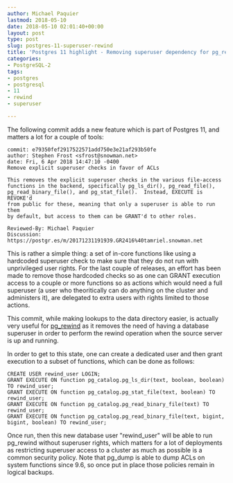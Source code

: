 ```yaml
---
author: Michael Paquier
lastmod: 2018-05-10
date: 2018-05-10 02:01:40+00:00
layout: post
type: post
slug: postgres-11-superuser-rewind
title: 'Postgres 11 highlight - Removing superuser dependency for pg_rewind'
categories:
- PostgreSQL-2
tags:
- postgres
- postgresql
- 11
- rewind
- superuser

---
```


The following commit adds a new feature which is part of Postgres 11, and
matters a lot for a couple of tools:

    commit: e79350fef2917522571add750e3e21af293b50fe
    author: Stephen Frost <sfrost@snowman.net>
    date: Fri, 6 Apr 2018 14:47:10 -0400
    Remove explicit superuser checks in favor of ACLs

    This removes the explicit superuser checks in the various file-access
    functions in the backend, specifically pg_ls_dir(), pg_read_file(),
    pg_read_binary_file(), and pg_stat_file().  Instead, EXECUTE is REVOKE'd
    from public for these, meaning that only a superuser is able to run them
    by default, but access to them can be GRANT'd to other roles.

    Reviewed-By: Michael Paquier
    Discussion: https://postgr.es/m/20171231191939.GR2416%40tamriel.snowman.net

This is rather a simple thing: a set of in-core functions like using a
hardcoded superuser check to make sure that they do not run with unprivileged
user rights.  For the last couple of releases, an effort has been made to
remove those hardcoded checks so as one can GRANT execution access to a couple
or more functions so as actions which would need a full superuser (a user
who theoritically can do anything on the cluster and administers it), are
delegated to extra users with rights limited to those actions.

This commit, while making lookups to the data directory easier, is actually
very useful for [pg\_rewind](https://www.postgresql.org/docs/devel/static/app-pgrewind.html)
as it removes the need of having a database superuser in order to perform
the rewind operation when the source server is up and running.

In order to get to this state, one can create a dedicated user and then
grant execution to a subset of functions, which can be done as follows:

    CREATE USER rewind_user LOGIN;
    GRANT EXECUTE ON function pg_catalog.pg_ls_dir(text, boolean, boolean) TO rewind_user;
    GRANT EXECUTE ON function pg_catalog.pg_stat_file(text, boolean) TO rewind_user;
    GRANT EXECUTE ON function pg_catalog.pg_read_binary_file(text) TO rewind_user;
    GRANT EXECUTE ON function pg_catalog.pg_read_binary_file(text, bigint, bigint, boolean) TO rewind_user;

Once run, then this new database user "rewind\_user" will be able to run
pg\_rewind without superuser rights, which matters for a lot of deployments
as restricting superuser access to a cluster as much as possible is a common
security policy.  Note that pg\_dump is able to dump ACLs on system functions
since 9.6, so once put in place those policies remain in logical backups.

